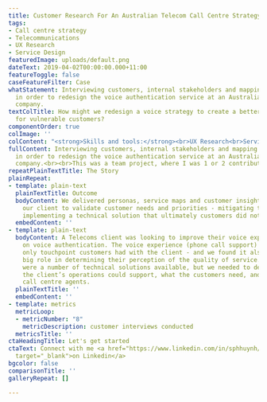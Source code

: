 ```yaml
---
title: Customer Research For An Australian Telecom Call Centre Strategy
tags:
- Call centre strategy
- Telecommunications
- UX Research
- Service Design
featuredImage: uploads/default.png
dateText: 2019-04-02T00:00:00.000+11:00
featureToggle: false
caseFeatureFilter: Case
whatStatement: Interviewing customers, internal stakeholders and mapping out processes
  in order to redesign the voice authentication service at an Australian Telecoms
  company.
textColTitle: How might we redesign a voice strategy to create a better experience
  for vulnerable customers?
componentOrder: true
colImage: ''
colContent: "<strong>Skills and tools:</strong><br>UX Research<br>Service Design"
fullContent: Interviewing customers, internal stakeholders and mapping out processes
  in order to redesign the voice authentication service at an Australian Telecoms
  company.<br><br>This was a team project, where I was 1 or 2 contributors.
repeatPlainTextTitle: The Story
plainRepeat:
- template: plain-text
  plainTextTitle: Outcome
  bodyContent: We delivered personas, service maps and customer insights that allowed
    our client to validate customer needs and priorities - mitigating the risk of
    implementing a technical solution that ultimately customers did not want.
  embedContent: ''
- template: plain-text
  bodyContent: A Telecoms client was looking to improve their voice experience, focusing
    on voice authentication. The voice experience (phone call support) was often the
    only touchpoint customers had with the client - and we found it also played a
    big role in determining their perception of the quality of service. <br><br>There
    were a number of technical solutions available, but we needed to determine what
    the client’s operations could support, what the customers need, and how to up-skill
    call centre agents.
  plainTextTitle: ''
  embedContent: ''
- template: metrics
  metricLoop:
  - metricNumber: "8"
    metricDescription: customer interviews conducted
  metricsTitle: ''
ctaHeadingTitle: Let's get started
ctaText: Connect with me <a href="https://www.linkedin.com/in/sphhuynh/" title=""
  target="_blank">on Linkedin</a>
bgcolor: false
comparisonTitle: ''
galleryRepeat: []

---
```

